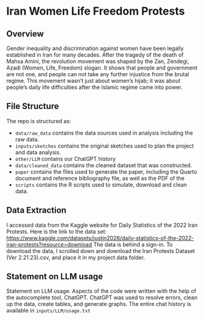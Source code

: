 # Iran Women Life Freedom Protests


## Overview

Gender inequality and discrimination against women have been legally established in Iran for many decades. After the tragedy of the death of Mahsa Amini, the revolution movement was shaped by the Zan, Zendegi, Azadi (Women, Life, Freedom) slogan. It shows that people and government are not one, and people can not take any further injustice from the brutal regime. This movement wasn’t just about women’s hijab; it was about people’s daily life difficulties after the Islamic regime came into power.

## File Structure

The repo is structured as:

-   `data/raw_data` contains the data sources used in analysis including the raw data.
-   `inputs/sketches` contains the original sketches used to plan the project and data analysis.
-   `other/LLM` contains our ChatGPT history
-   `data/cleaned_data` contains the cleaned dataset that was constructed.
-   `paper` contains the files used to generate the paper, including the Quarto document and reference bibliography file, as well as the PDF of the
-   `scripts` contains the R scripts used to simulate, download and clean data.

## Data Extraction

I accessed data from the Kaggle website for Daily Statistics of the 2022 Iran Protests. Here is the link to the data set: https://www.kaggle.com/datasets/justin2028/daily-statistics-of-the-2022-iran-protests?resource=download
The data is behind a sign-in.
To download the data, I scrolled down and download the Iran Protests Dataset (Ver 2.21.23).csv, and place it in my project data folder.


## Statement on LLM usage

Statement on LLM usage: Aspects of the code were written with the help of the autocomplete tool, ChatGPT. ChatGPT was used to resolve errors, clean up the data, create tables, and generate graphs. The entire chat history is available in `inputs/LLM/usage.txt`